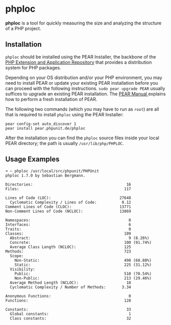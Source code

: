 phploc
======

**phploc** is a tool for quickly measuring the size and analyzing the structure of a PHP project.

Installation
------------

`phploc` should be installed using the PEAR Installer, the backbone of the [PHP Extension and Application Repository](http://pear.php.net/) that provides a distribution system for PHP packages.

Depending on your OS distribution and/or your PHP environment, you may need to install PEAR or update your existing PEAR installation before you can proceed with the following instructions. `sudo pear upgrade PEAR` usually suffices to upgrade an existing PEAR installation. The [PEAR Manual ](http://pear.php.net/manual/en/installation.getting.php) explains how to perform a fresh installation of PEAR.

The following two commands (which you may have to run as `root`) are all that is required to install `phploc` using the PEAR Installer:

    pear config-set auto_discover 1
    pear install pear.phpunit.de/phploc

After the installation you can find the `phploc` source files inside your local PEAR directory; the path is usually `/usr/lib/php/PHPLOC`.

Usage Examples
--------------

    ➜ ~ phploc /usr/local/src/phpunit/PHPUnit
    phploc 1.7.0 by Sebastian Bergmann.

    Directories:                                         16
    Files:                                              117

    Lines of Code (LOC):                              27640
      Cyclomatic Complexity / Lines of Code:           0.12
    Comment Lines of Code (CLOC):                     13771
    Non-Comment Lines of Code (NCLOC):                13869

    Namespaces:                                           0
    Interfaces:                                           6
    Traits:                                               0
    Classes:                                            109
      Abstract:                                           9 (8.26%)
      Concrete:                                         100 (91.74%)
      Average Class Length (NCLOC):                     125
    Methods:                                            723
      Scope:
        Non-Static:                                     498 (68.88%)
        Static:                                         225 (31.12%)
      Visibility:
        Public:                                         510 (70.54%)
        Non-Public:                                     213 (29.46%)
      Average Method Length (NCLOC):                     18
      Cyclomatic Complexity / Number of Methods:       3.34

    Anonymous Functions:                                  0
    Functions:                                          128

    Constants:                                           33
      Global constants:                                   1
      Class constants:                                   32
